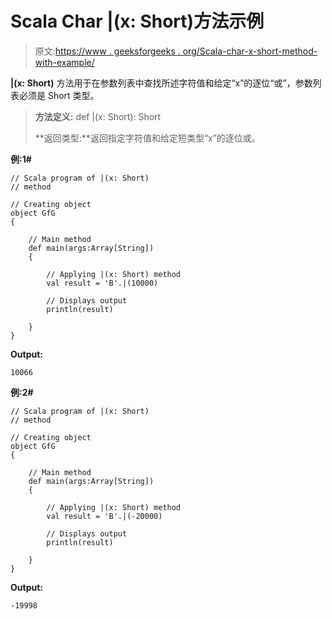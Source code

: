 # Scala Char |(x: Short)方法示例

> 原文:[https://www . geeksforgeeks . org/Scala-char-x-short-method-with-example/](https://www.geeksforgeeks.org/scala-char-x-short-method-with-example/)

**|(x: Short)** 方法用于在参数列表中查找所述字符值和给定“x”的逐位“或”，参数列表必须是 Short 类型。

> **方法定义:** def |(x: Short): Short
> 
> **返回类型:**返回指定字符值和给定短类型“x”的逐位或。

**例:1#**

```
// Scala program of |(x: Short)
// method

// Creating object
object GfG
{ 

    // Main method
    def main(args:Array[String])
    {

        // Applying |(x: Short) method 
        val result = 'B'.|(10000)

        // Displays output
        println(result)

    }
} 
```

**Output:**

```
10066

```

**例:2#**

```
// Scala program of |(x: Short)
// method

// Creating object
object GfG
{ 

    // Main method
    def main(args:Array[String])
    {

        // Applying |(x: Short) method
        val result = 'B'.|(-20000)

        // Displays output
        println(result)

    }
} 
```

**Output:**

```
-19998

```